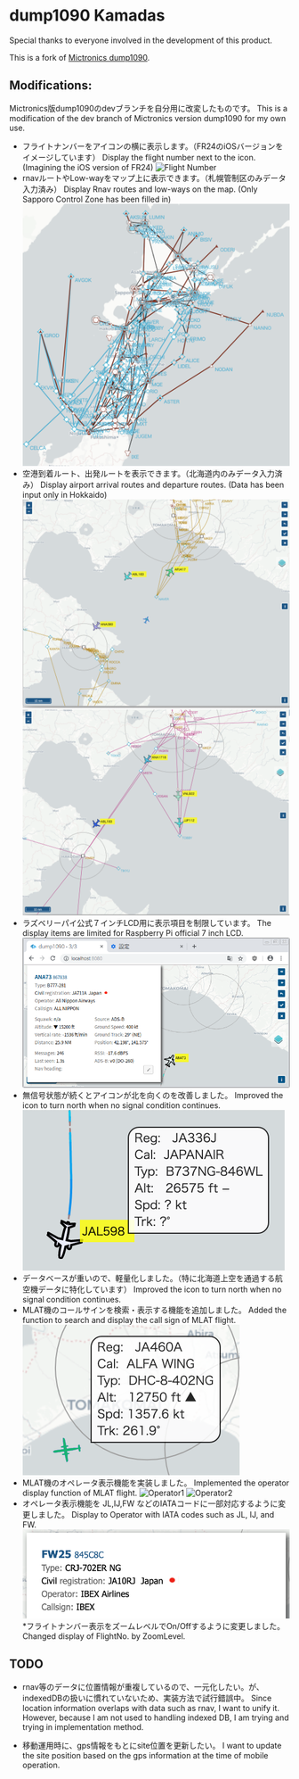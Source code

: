 # dump1090 Kamadas

Special thanks to everyone involved in the development of this product.

This is a fork of [Mictronics dump1090](https://github.com/Mictronics/dump1090).

## Modifications:

Mictronics版dump1090のdevブランチを自分用に改変したものです。
This is a modification of the dev branch of Mictronics version dump1090 for my own use.

* フライトナンバーをアイコンの横に表示します。（FR24のiOSバージョンをイメージしています）
 Display the flight number next to the icon. (Imagining the iOS version of FR24)
![Flight Number](https://github.com/kamadas/dump1090/blob/images/images/FlightNo3.png)
* rnavルートやLow-wayをマップ上に表示できます。（札幌管制区のみデータ入力済み）
 Display Rnav routes and low-ways on the map. (Only Sapporo Control Zone has been filled in)
![All_Rnav_and_Low-way](https://github.com/kamadas/dump1090/blob/images/images/All_Rnav_and_Low-way.png)
* 空港到着ルート、出発ルートを表示できます。（北海道内のみデータ入力済み）
 Display airport arrival routes and departure routes. (Data has been input only in Hokkaido)
![Arrival](https://github.com/kamadas/dump1090/blob/images/images/Arrival.png)
![Deperture](https://github.com/kamadas/dump1090/blob/images/images/Deperture.png)
* ラズベリーパイ公式７インチLCD用に表示項目を制限しています。
 The display items are limited for Raspberry Pi official 7 inch LCD.
![LCD](https://github.com/kamadas/dump1090/blob/images/images/LCD_infoscreen.png)
* 無信号状態が続くとアイコンが北を向くのを改善しました。
 Improved the icon to turn north when no signal condition continues.
![Track](https://github.com/kamadas/dump1090/blob/images/images/NOT_track_to_North.png)
* データベースが重いので、軽量化しました。（特に北海道上空を通過する航空機データに特化しています）
 Improved the icon to turn north when no signal condition continues.
* MLAT機のコールサインを検索・表示する機能を追加しました。
 Added the function to search and display the call sign of MLAT flight.
![MLAT](https://github.com/kamadas/dump1090/blob/images/images/alfa-wing.png)
* MLAT機のオペレータ表示機能を実装しました。
 Implemented the operator display function of MLAT flight.
![Operator1](https://github.com/kamadas/dump1090/blob/images/images/operator1.png)
![Operator2](https://github.com/kamadas/dump1090/blob/images/images/operator2.png)
* オペレータ表示機能を JL,IJ,FW などのIATAコードに一部対応するように変更しました。
 Display to Operator with IATA codes such as JL, IJ, and FW.
![Operator3](https://github.com/kamadas/dump1090/blob/images/images/fw.png)
*フライトナンバー表示をズームレベルでOn/Offするように変更しました。
 Changed display of FlightNo. by ZoomLevel.

## TODO

* rnav等のデータに位置情報が重複しているので、一元化したい。が、indexedDBの扱いに慣れていないため、実装方法で試行錯誤中。
 Since location information overlaps with data such as rnav, I want to unify it.
 However, because I am not used to handling indexed DB, I am trying and trying in implementation method.

* 移動運用時に、gps情報をもとにsite位置を更新したい。
 I want to update the site position based on the gps information at the time of mobile operation.

